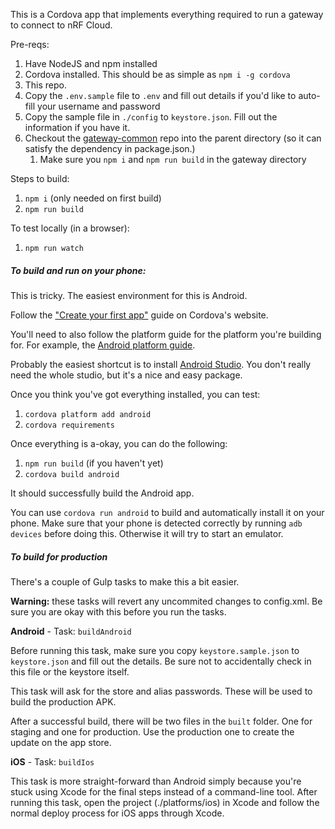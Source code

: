 This is a Cordova app that implements everything required to run a gateway to connect to nRF Cloud.

Pre-reqs:

1. Have NodeJS and npm installed
1. Cordova installed. This should be as simple as `npm i -g cordova`
1. This repo.
1. Copy the `.env.sample` file to `.env` and fill out details if you'd like to auto-fill your username and password
1. Copy the sample file in `./config` to `keystore.json`. Fill out the information if you have it.
1. Checkout the [gateway-common](https://github.com/nRFCloud/gateway-common) repo into the parent directory (so it can satisfy the dependency in package.json.)
    1. Make sure you `npm i` and `npm run build` in the gateway directory

Steps to build:

1. `npm i` (only needed on first build)
1. `npm run build`

To test locally (in a browser):

1. `npm run watch`

##### To build and run on your phone:

This is tricky. The easiest environment for this is Android.

Follow the ["Create your first app"](https://cordova.apache.org/docs/en/latest/guide/cli/index.html) guide on Cordova's website.

You'll need to also follow the platform guide for the platform you're building for. For example, the [Android platform guide](https://cordova.apache.org/docs/en/latest/guide/platforms/android/index.html).

Probably the easiest shortcut is to install [Android Studio](https://developer.android.com/studio/). You don't really need the whole studio, but it's a nice and easy package.

Once you think you've got everything installed, you can test:

1. `cordova platform add android`
1. `cordova requirements`

Once everything is a-okay, you can do the following:

1. `npm run build` (if you haven't yet)
1. `cordova build android`

It should successfully build the Android app.

You can use `cordova run android` to build and automatically install it on your phone. Make sure that your phone is detected correctly by running `adb devices` before doing this. Otherwise it will try to start an emulator.


##### To build for production

There's a couple of Gulp tasks to make this a bit easier. 

**Warning:** these tasks will revert any uncommited changes to config.xml. Be sure you are okay with this before you run the tasks.

**Android** - Task: `buildAndroid`

Before running this task, make sure you copy `keystore.sample.json` to `keystore.json` and fill out the details. Be sure not to accidentally check in this file or the keystore itself.

This task will ask for the store and alias passwords. These will be used to build the production APK.

After a successful build, there will be two files in the `built` folder. One for staging and one for production. Use the production one to create the update on the app store.


**iOS** - Task: `buildIos`

This task is more straight-forward than Android simply because you're stuck using Xcode for the final steps instead of a command-line tool. After running this task, open the project (./platforms/ios) in Xcode and follow the normal deploy process for iOS apps through Xcode.
